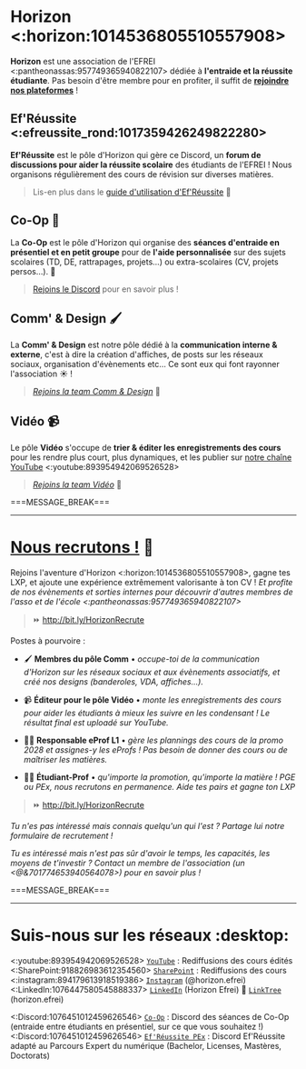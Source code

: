# Horizon <:horizon:1014536805510557908>

**Horizon** est une association de l'EFREI <:pantheonassas:957749365940822107> dédiée à **l'entraide et la réussite étudiante**. Pas besoin d'être membre pour en profiter, il suffit de [**rejoindre nos plateformes**](https://linktr.ee/horizon.efrei)  !

## Ef'Réussite <:efreussite_rond:1017359426249822280>

**Ef'Réussite** est le pôle d'Horizon qui gère ce Discord, un **forum de discussions pour aider la réussite scolaire** des étudiants de l'EFREI ! Nous organisons régulièrement des cours de révision sur diverses matières.
> Lis-en plus dans le [guide d'utilisation d'Ef'Réussite](https://discord.com/channels/694220883815956580/1144566887297069066/1145299550978969610) :bookmark:

## Co-Op :seedling:

La **Co-Op** est le pôle d'Horizon qui organise des **séances d'entraide en présentiel et en petit groupe** pour de **l'aide personnalisée** sur des sujets scolaires (TD, DE, rattrapages, projets…) ou extra-scolaires (CV, projets persos…). :handshake:
> [Rejoins le Discord](https://linktr.ee/horizon.efrei) pour en savoir plus !

## Comm' & Design :paintbrush:

La **Comm' & Design** est notre pôle dédié à la **communication interne & externe**, c'est à dire la création d'affiches, de posts sur les réseaux sociaux, organisation d'évènements etc… Ce sont eux qui font rayonner l'association :sunny: !
> *[Rejoins la team Comm & Design](https://discord.com/channels/694220883815956580/1144566466142814322/1145299970249994351)* :briefcase:

## Vidéo :video_camera:

Le pôle **Vidéo** s'occupe de **trier & éditer les enregistrements des cours** pour les rendre plus court, plus dynamiques, et les publier sur [notre chaîne YouTube](https://linktr.ee/horizon.efrei) <:youtube:893954942069526528>
> *[Rejoins la team Vidéo](https://discord.com/channels/694220883815956580/1144566466142814322/1145299970249994351)* :briefcase:

===MESSAGE_BREAK===
** **
# [Nous recrutons !](http://bit.ly/HorizonRecrute) :tada:

Rejoins l'aventure d'Horizon <:horizon:1014536805510557908>, gagne tes LXP, et ajoute une expérience extrêmement valorisante à ton CV !
*Et profite de nos évènements et sorties internes pour découvrir d'autres membres de l'asso et de l'école <:pantheonassas:957749365940822107>*

> :fast_forward: <http://bit.ly/HorizonRecrute>

Postes à pourvoire :
- :paintbrush: **Membres du pôle Comm** • *occupe-toi de la communication d'Horizon sur les réseaux sociaux et aux évènements associatifs, et créé nos designs (banderoles, VDA, affiches…).*

- :video_camera: **Éditeur pour le pôle Vidéo** • *monte les enregistrements des cours pour aider les étudiants à mieux les suivre en les condensant ! Le résultat final est uploadé sur YouTube.*

- :pilot: **Responsable eProf L1** • *gère les plannings des cours de la promo 2028 et assignes-y les eProfs ! Pas besoin de donner des cours ou de maîtriser les matières.*

- :teacher: **Étudiant-Prof** • *qu'importe la promotion, qu'importe la matière ! PGE ou PEx, nous recrutons en permanence. Aide tes pairs et gagne ton LXP*


> :fast_forward: <http://bit.ly/HorizonRecrute>

*Tu n'es pas intéressé mais connais quelqu'un qui l'est ? Partage lui notre formulaire de recrutement !*

*Tu es intéressé mais n'est pas sûr d'avoir le temps, les capacités, les moyens de t'investir ? Contact un membre de l'association (un <@&701774653940564078>) pour en savoir plus !*

===MESSAGE_BREAK===
** **
# Suis-nous sur les réseaux :desktop:

<:youtube:893954942069526528> [`YouTube`](https://bit.ly/HorizonYouTube) : Rediffusions des cours édités
<:SharePoint:918826983612354560> [`SharePoint`](https://bit.ly/EfRéussiteSP) : Rediffusions des cours
<:instagram:894179613918519386> [`Instagram`](https://bit.ly/HorizonInstagram) (@horizon.efrei)
<:LinkedIn:1076447580545888337> [`LinkedIn`](https://bit.ly/LinkedInHorizon) (Horizon Efrei)
:deciduous_tree: [`LinkTree`](https://linktr.ee/horizon.efrei) (horizon.efrei)

<:Discord:1076451012459626546> [`Co-Op`](https://discord.gg/MVmqmkjQzy) : Discord des séances de Co-Op (entraide entre étudiants en présentiel, sur ce que vous souhaitez !)
<:Discord:1076451012459626546> [`Ef'Réussite PEx`](https://discord.gg/xAdnszPgVk) : Discord Ef'Réussite adapté au Parcours Expert du numérique (Bachelor, Licenses, Mastères, Doctorats)
